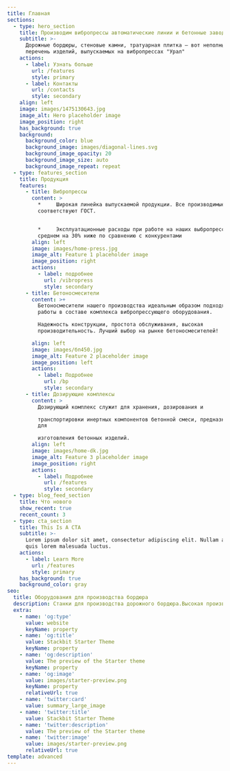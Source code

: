 ```yaml
---
title: Главная
sections:
  - type: hero_section
    title: Производим вибропрессы автоматические линии и бетонные заводы
    subtitle: >-
      Дорожные бордюры, стеновые камни, тратуарная плитка — вот неполный
      перечень изделий, выпускаемых на вибропрессах "Урал"
    actions:
      - label: Узнать больше
        url: /features
        style: primary
      - label: Контакты
        url: /contacts
        style: secondary
    align: left
    image: images/1475130643.jpg
    image_alt: Hero placeholder image
    image_position: right
    has_background: true
    background:
      background_color: blue
      background_image: images/diagonal-lines.svg
      background_image_opacity: 20
      background_image_size: auto
      background_image_repeat: repeat
  - type: features_section
    title: Продукция
    features:
      - title: Вибропрессы
        content: >
          *     Широкая линейка выпускаемой продукции. Все производимые изделия
          соответствуют ГОСТ.


          *     Эксплуатационные расходы при работе на наших выбропрессах, в
          среднем на 30% ниже по сравнению с конкурентами
        align: left
        image: images/home-press.jpg
        image_alt: Feature 1 placeholder image
        image_position: right
        actions:
          - label: подробнее
            url: /vibropress
            style: secondary
      - title: Бетоносмесители
        content: >+
          Бетоносмесители нашего производства идеальным образом подходят для
          работы в составе комплекса вибропрессующего оборудования.

          Надежность конструкции, простота обслуживания, высокая
          производительность. Лучший выбор на рынке бетоносмесителей!

        align: left
        image: images/бп450.jpg
        image_alt: Feature 2 placeholder image
        image_position: left
        actions:
          - label: Подробнее
            url: /bp
            style: secondary
      - title: Дозирующие комплексы
        content: >
          Дозирующий комплекс служит для хранения, дозирования и

          транспортировки инертных компонентов бетонной смеси, предназначенной
          для

          изготовления бетонных изделий.
        align: left
        image: images/home-dk.jpg
        image_alt: Feature 3 placeholder image
        image_position: right
        actions:
          - label: Подробнее
            url: /features
            style: secondary
  - type: blog_feed_section
    title: Что нового
    show_recent: true
    recent_count: 3
  - type: cta_section
    title: This Is A CTA
    subtitle: >-
      Lorem ipsum dolor sit amet, consectetur adipiscing elit. Nullam a metus
      quis lorem malesuada luctus.
    actions:
      - label: Learn More
        url: /features
        style: primary
    has_background: true
    background_color: gray
seo:
  title: Оборудования для производства бордюра
  description: Станки для производства дорожного бордюра.Высокая производительность
  extra:
    - name: 'og:type'
      value: website
      keyName: property
    - name: 'og:title'
      value: Stackbit Starter Theme
      keyName: property
    - name: 'og:description'
      value: The preview of the Starter theme
      keyName: property
    - name: 'og:image'
      value: images/starter-preview.png
      keyName: property
      relativeUrl: true
    - name: 'twitter:card'
      value: summary_large_image
    - name: 'twitter:title'
      value: Stackbit Starter Theme
    - name: 'twitter:description'
      value: The preview of the Starter theme
    - name: 'twitter:image'
      value: images/starter-preview.png
      relativeUrl: true
template: advanced
---
```

